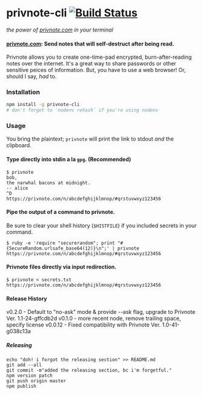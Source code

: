 # **privnote-cli** [![Build Status](https://secure.travis-ci.org/nonrational/privnote-cli.svg?branch=master)](http://travis-ci.org/nonrational/privnote-cli)
_the power of [privnote.com](https://privnote.com) in your terminal_

#### [privnote.com](https://privnote.com): Send notes that will self-destruct after being read.

Privnote allows you to create one-time-pad encrypted, burn-after-reading notes over the internet. It's a great way to share passwords or other sensitive peices of information. But, you have to use a web browser! Or, should I say, _had_ to.

### Installation

```bash
npm install -g privnote-cli
# don't forget to `nodenv rehash` if you're using nodenv
```

### Usage

You bring the plaintext; `privnote` will print the link to stdout _and_ the clipboard.

#### Type directly into stdin a la `gpg`. (Recommended)

```
$ privnote
bob,
the narwhal bacons at midnight.
-- alice
^D
https://privnote.com/n/abcdefghijklmnop/#qrstuvwxyz123456
```

#### Pipe the output of a command to privnote.

Be sure to clear your shell history (`$HISTFILE`) if you included secrets in your command.

```
$ ruby -e 'require "securerandom"; print "#{SecureRandom.urlsafe_base64(12)}\n";' | privnote
https://privnote.com/n/abcdefghijklmnop/#qrstuvwxyz123456
```

#### Privnote files directly via input redirection.

```
$ privnote < secrets.txt
https://privnote.com/n/abcdefghijklmnop/#qrstuvwxyz123456
```

#### Release History

v0.2.0 - Default to "no-ask" mode & provide --ask flag, upgrade to Privnote Ver. 1.1-24-gffcdb2d
v0.1.0 - more recent node, remove trailing space, specify license
v0.0.12 - Fixed compatibility with Privnote Ver. 1.0-41-g038c13a

##### Releasing

```
echo "doh! i forgot the releasing section" >> README.md
git add --all
git commit -m"added the releasing section, bc i'm forgetful."
npm version patch
git push origin master
npm publish
```
